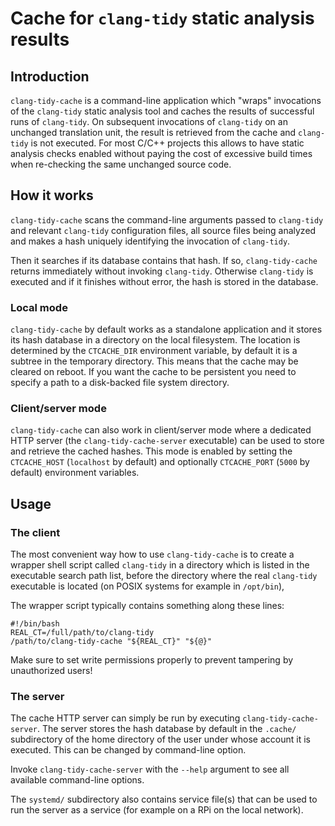 # Cache for `clang-tidy` static analysis results

## Introduction 

`clang-tidy-cache` is a command-line application which "wraps" invocations
of the `clang-tidy` static analysis tool and caches the results of successful
runs of `clang-tidy`. On subsequent invocations of `clang-tidy` on an unchanged
translation unit, the result is retrieved from the cache and `clang-tidy`
is not executed. For most C/C++ projects this allows to have static analysis
checks enabled without paying the cost of excessive build times when re-checking
the same unchanged source code.

## How it works

`clang-tidy-cache` scans the command-line arguments passed to `clang-tidy`
and relevant `clang-tidy` configuration files, all source files being analyzed
and makes a hash uniquely identifying the invocation of `clang-tidy`.

Then it searches if its database contains that hash. If so, `clang-tidy-cache`
returns immediately without invoking `clang-tidy`. Otherwise `clang-tidy`
is executed and if it finishes without error, the hash is stored in the database.

### Local mode

`clang-tidy-cache` by default works as a standalone application and it stores
its hash database in a directory on the local filesystem. The location
is determined by the `CTCACHE_DIR` environment variable, by default it
is a subtree in the temporary directory. This means that the cache may
be cleared on reboot. If you want the cache to be persistent you need
to specify a path to a disk-backed file system directory.

### Client/server mode

`clang-tidy-cache` can also work in client/server mode where a dedicated
HTTP server (the `clang-tidy-cache-server` executable) can be used to store
and retrieve the cached hashes.
This mode is enabled by setting the `CTCACHE_HOST` (`localhost` by default)
and optionally `CTCACHE_PORT` (`5000` by default) environment variables.

## Usage

### The client

The most convenient way how to use `clang-tidy-cache` is to create a wrapper
shell script called `clang-tidy` in a directory which is listed
in the executable search path list, before the directory where the real
`clang-tidy` executable is located (on POSIX systems for example in `/opt/bin`),

The wrapper script typically contains something along these lines:

```
#!/bin/bash
REAL_CT=/full/path/to/clang-tidy
/path/to/clang-tidy-cache "${REAL_CT}" "${@}"
```

Make sure to set write permissions properly to prevent tampering by unauthorized
users!

### The server

The cache HTTP server can simply be run by executing `clang-tidy-cache-server`.
The server stores the hash database by default in the `.cache/` subdirectory
of the home directory of the user under whose account it is executed.
This can be changed by command-line option.

Invoke `clang-tidy-cache-server` with the `--help` argument to see all available
command-line options.

The `systemd/` subdirectory also contains service file(s) that can be used
to run the server as a service (for example on a RPi on the local network).
